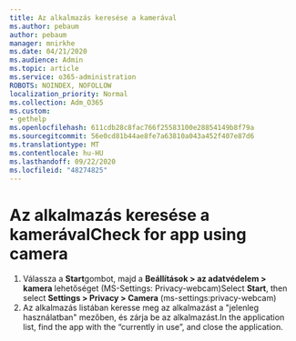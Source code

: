 ```yaml
---
title: Az alkalmazás keresése a kamerával
ms.author: pebaum
author: pebaum
manager: mnirkhe
ms.date: 04/21/2020
ms.audience: Admin
ms.topic: article
ms.service: o365-administration
ROBOTS: NOINDEX, NOFOLLOW
localization_priority: Normal
ms.collection: Adm_O365
ms.custom:
- gethelp
ms.openlocfilehash: 611cdb28c8fac766f25583100e28854149b8f79a
ms.sourcegitcommit: 56e0cd81b44ae8fe7a63810a043a452f407e87d6
ms.translationtype: MT
ms.contentlocale: hu-HU
ms.lasthandoff: 09/22/2020
ms.locfileid: "48274825"
---
```

# <a name="check-for-app-using-camera"></a><span data-ttu-id="4f9f6-102">Az alkalmazás keresése a kamerával</span><span class="sxs-lookup"><span data-stu-id="4f9f6-102">Check for app using camera</span></span>

1. <span data-ttu-id="4f9f6-103">Válassza a **Start**gombot, majd a **Beállítások > az adatvédelem > kamera** lehetőséget (MS-Settings: Privacy-webcam)</span><span class="sxs-lookup"><span data-stu-id="4f9f6-103">Select **Start**, then select **Settings > Privacy > Camera** (ms-settings:privacy-webcam)</span></span>
2. <span data-ttu-id="4f9f6-104">Az alkalmazás listában keresse meg az alkalmazást a "jelenleg használatban" mezőben, és zárja be az alkalmazást.</span><span class="sxs-lookup"><span data-stu-id="4f9f6-104">In the application list, find the app with the “currently in use”, and close the application.</span></span>
